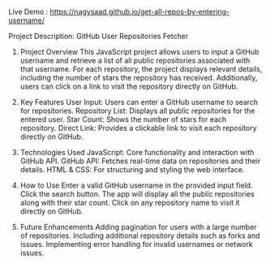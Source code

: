 Live Demo : https://nagysaad.github.io/get-all-repos-by-entering-username/

Project Description: GitHub User Repositories Fetcher
1. Project Overview
This JavaScript project allows users to input a GitHub username and retrieve a list of all public repositories associated with that username. For each repository, the project displays relevant details, including the number of stars the repository has received. Additionally, users can click on a link to visit the repository directly on GitHub.

2. Key Features
User Input: Users can enter a GitHub username to search for repositories.
Repository List: Displays all public repositories for the entered user.
Star Count: Shows the number of stars for each repository.
Direct Link: Provides a clickable link to visit each repository directly on GitHub.
3. Technologies Used
JavaScript: Core functionality and interaction with GitHub API.
GitHub API: Fetches real-time data on repositories and their details.
HTML & CSS: For structuring and styling the web interface.
4. How to Use
Enter a valid GitHub username in the provided input field.
Click the search button.
The app will display all the public repositories along with their star count.
Click on any repository name to visit it directly on GitHub.
5. Future Enhancements
Adding pagination for users with a large number of repositories.
Including additional repository details such as forks and issues.
Implementing error handling for invalid usernames or network issues.
